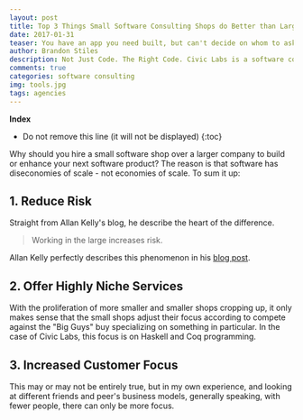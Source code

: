 ```yaml
---
layout: post
title: Top 3 Things Small Software Consulting Shops do Better than Large Agencies
date: 2017-01-31
teaser: You have an app you need built, but can't decide on whom to ask to build it. Here's some things you should know.
author: Brandon Stiles
description: Not Just Code. The Right Code. Civic Labs is a software consulting company focused on building custom medical and financial applications. We specialize in provably correct software written in Haskell and Coq.
comments: true
categories: software consulting
img: tools.jpg
tags: agencies
---
```


**Index**

* Do not remove this line (it will not be displayed)
{:toc}

Why should you hire a small software shop over a larger company to build or enhance your next software product? The reason is that software has diseconomies of scale - not economies of scale. To sum it up:

## 1. Reduce Risk

Straight from Allan Kelly's blog, he describe the heart of the difference.

> Working in the large increases risk.

Allan Kelly perfectly describes this phenomenon in his <a href="http://allankelly.blogspot.com/2015/10/software-has-diseconomies-of-scale-not.html" target="_blank">blog post</a>.

## 2. Offer Highly Niche Services

With the proliferation of more smaller and smaller shops cropping up, it only makes sense that the small shops adjust their focus according to compete against the "Big Guys" buy specializing on something in particular. In the case of Civic Labs, this focus is on Haskell and Coq programming.

## 3. Increased Customer Focus

This may or may not be entirely true, but in my own experience, and looking at different friends and peer's business models, generally speaking, with fewer people, there can only be more focus.
